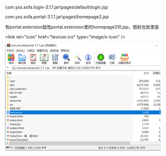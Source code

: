 com.yss.sofa.login-3.1.1.jar\pages\default\login.jsp



com.yss.sofa.portal-3.1.1.jar\pages\homepage2.jsp

有portal.extension就改portal.extension里的homepage310.jsp，图标也放里面



<link rel="icon" href="favicon.ico" type="image/x-icon" />

![](assets/图标_image_0.png)

